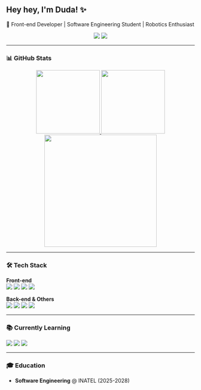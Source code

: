 ## Hey hey, I'm Duda! ✨
🚀 Front-end Developer | Software Engineering Student | Robotics Enthusiast

<div align="center">
  <a href="https://www.linkedin.com/in/maria-ecr-moreira"><img src="https://img.shields.io/badge/LinkedIn-0077B5?style=for-the-badge&logo=linkedin&logoColor=white"></a>
  <a href="mailto:maria.ecr.moreira1@gmail.com"><img src="https://img.shields.io/badge/Gmail-D14836?style=for-the-badge&logo=gmail&logoColor=white"></a>
</div>

---

### 📊 GitHub Stats
<div align="center">
  <a href="https://github.com/mecrym">
    <img height="170" src="https://github-readme-stats.vercel.app/api?username=mecrym&theme=midnight-purple&show_icons=true&hide_border=true&count_private=true">
    <img height="170" src="https://github-readme-streak-stats.herokuapp.com/?user=mecrym&theme=midnight-purple&hide_border=true">
  </a>
  <br>
  <img height="300" src="https://github-readme-stats.vercel.app/api/top-langs/?username=mecrym&theme=midnight-purple&show_icons=true&hide_border=true&layout=donut-vertical">
</div>

---

### 🛠️ Tech Stack
  **Front-end**  
<img src="https://img.shields.io/badge/HTML5-E34F26?style=for-the-badge&logo=html5&logoColor=white">
<img src="https://img.shields.io/badge/CSS3-1572B6?style=for-the-badge&logo=css3&logoColor=white">
<img src="https://img.shields.io/badge/JavaScript-F7DF1E?style=for-the-badge&logo=javascript&logoColor=black">
<img src="https://img.shields.io/badge/React-20232A?style=for-the-badge&logo=react&logoColor=61DAFB">

  **Back-end & Others**  
<img src="https://img.shields.io/badge/Node.js-43853D?style=for-the-badge&logo=node.js&logoColor=white">
<img src="https://img.shields.io/badge/C/C++-00599C?style=for-the-badge&logo=c%2B%2B&logoColor=white">
<img src="https://img.shields.io/badge/SQL-4479A1?style=for-the-badge&logo=mysql&logoColor=white">
<img src="https://img.shields.io/badge/Bootstrap-563D7C?style=for-the-badge&logo=bootstrap&logoColor=white">

---

### 📚 Currently Learning
<img src="https://img.shields.io/badge/React-20232A?style=for-the-badge&logo=react&logoColor=61DAFB"> <img src="https://img.shields.io/badge/Java-ED8B00?style=for-the-badge&logo=openjdk&logoColor=white"> <img src="https://img.shields.io/badge/Node.js-43853D?style=for-the-badge&logo=node.js&logoColor=white">



---

### 🎓 Education
- **Software Engineering** @ INATEL (2025-2028)
